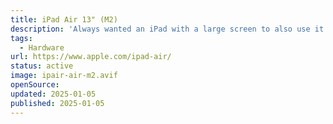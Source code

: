 ```yaml
---
title: iPad Air 13" (M2)
description: 'Always wanted an iPad with a large screen to also use it as a second screen when needed. And as I got to love the Apple silicons I also wanted at least a M1.'
tags:
  - Hardware
url: https://www.apple.com/ipad-air/
status: active
image: ipair-air-m2.avif
openSource:
updated: 2025-01-05
published: 2025-01-05
---
```

